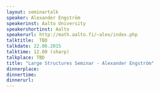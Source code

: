 ```yaml
---
layout: seminartalk
speaker: Alexander Engström
speakerinst: Aalto University
speakershortinst: Aalto
speakerurl: http://math.aalto.fi/~alex/index.php
talktitle:  TBD
talkdate: 22.06.2015
talktime: 12.00 (sharp)
talkplace: TBD
title: "Large Structures Seminar - Alexander Engström"
dinnerplace: 
dinnertime: 
dinnerurl: 
---
```

